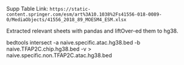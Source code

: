Supp Table Link: `https://static-content.springer.com/esm/art%3A10.1038%2Fs41556-018-0089-0/MediaObjects/41556_2018_89_MOESM4_ESM.xlsx`

Extracted relevant sheets with pandas and liftOver-ed them to hg38.

bedtools intersect -a naive.specific.atac.hg38.bed -b naive.TFAP2C.chip.hg38.bed -v > naive.specific.non.TFAP2C.atac.hg38.bed 
